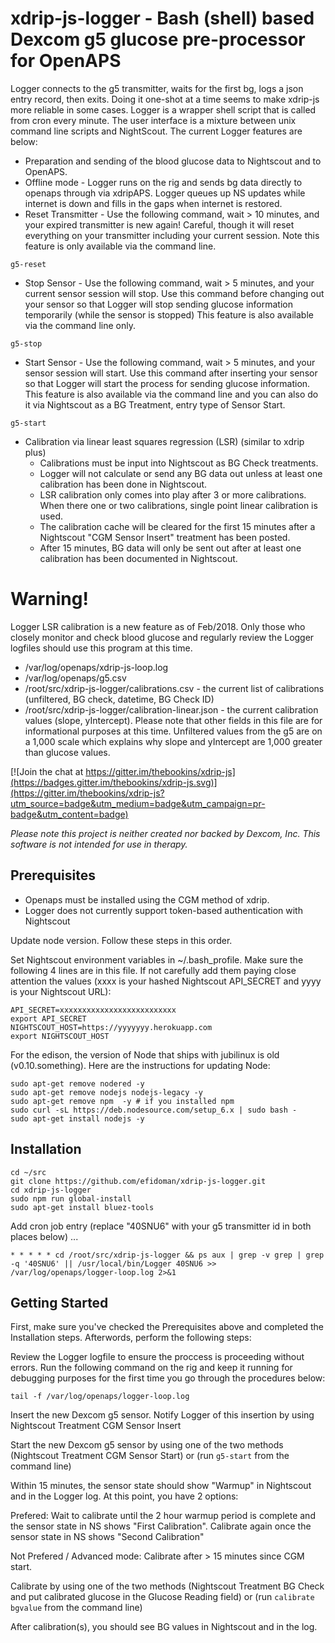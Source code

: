 # xdrip-js-logger - Bash (shell) based Dexcom g5 glucose pre-processor for OpenAPS

Logger connects to the g5 transmitter, waits for the first bg, logs a json entry record, then exits. Doing it one-shot at a time seems to make xdrip-js more reliable in some cases. Logger is a wrapper shell script that is called from cron every minute. The user interface is a mixture between unix command line scripts and NightScout. The current Logger features are below:

* Preparation and sending of the blood glucose data to Nightscout and to OpenAPS.
* Offline mode - Logger runs on the rig and sends bg data directly to openaps through via xdripAPS. Logger queues up NS updates while internet is down and fills in the gaps when internet is restored.
* Reset Transmitter - Use the following command, wait > 10 minutes, and your expired transmitter is new again! Careful, though it will reset everything on your transmitter including your current session. Note this feature is only available via the command line.
```
g5-reset
```
* Stop Sensor - Use the following command, wait > 5 minutes, and your current sensor session will stop. Use  this command before changing out your sensor so that Logger will stop sending glucose information temporarily (while the sensor is stopped) This feature is also available via the command line only.
```
g5-stop
```
* Start Sensor - Use the following command, wait > 5 minutes, and your sensor session will start. Use  this command after inserting your sensor so that Logger will start the process for sending glucose information. This feature is also available via the command line and you can also do it via Nightscout as a BG Treatment, entry type of Sensor Start.
```
g5-start
```
* Calibration via linear least squares regression (LSR) (similar to xdrip plus)
  * Calibrations must be input into Nightscout as BG Check treatments.
  * Logger will not calculate or send any BG data out unless at least one  calibration has been done in Nightscout.
  * LSR calibration only comes into play after 3 or more calibrations. When there one or two calibrations, single point linear calibration is used.
  * The calibration cache will be cleared for the first 15 minutes after a Nightscout "CGM Sensor Insert" treatment has been posted.
  * After 15 minutes, BG data will only be sent out after at least one calibration has been documented in Nightscout.

# Warning! 

Logger LSR calibration is a new feature as of Feb/2018. Only those who closely monitor and check blood glucose and regularly review the Logger logfiles should use this program at this time.
* /var/log/openaps/xdrip-js-loop.log
* /var/log/openaps/g5.csv
* /root/src/xdrip-js-logger/calibrations.csv - the current list of calibrations (unfiltered, BG check, datetime, BG Check ID)
* /root/src/xdrip-js-logger/calibration-linear.json - the current calibration values (slope, yIntercept). Please note that other fields in this file are for informational purposes at this time. Unfiltered values from the g5 are on a 1,000 scale which explains why slope and yIntercept are 1,000 greater than glucose values.

[![Join the chat at https://gitter.im/thebookins/xdrip-js](https://badges.gitter.im/thebookins/xdrip-js.svg)](https://gitter.im/thebookins/xdrip-js?utm_source=badge&utm_medium=badge&utm_campaign=pr-badge&utm_content=badge)

*Please note this project is neither created nor backed by Dexcom, Inc. This software is not intended for use in therapy.*
## Prerequisites
* Openaps must be installed using the CGM method of xdrip.
* Logger does not currently support token-based authentication with Nightscout

Update node version. Follow these steps in this order.

Set Nightscout environment variables in ~/.bash_profile. Make sure the following 4 lines are in this file. If not carefully add them paying close attention the values (xxxx is your hashed Nightscout API_SECRET and yyyy is your Nightscout URL):
```
API_SECRET=xxxxxxxxxxxxxxxxxxxxxxxxxx
export API_SECRET
NIGHTSCOUT_HOST=https://yyyyyyy.herokuapp.com
export NIGHTSCOUT_HOST
```

For the edison, the version of Node that ships with jubilinux is old (v0.10.something). Here are the instructions for updating Node:
```
sudo apt-get remove nodered -y
sudo apt-get remove nodejs nodejs-legacy -y
sudo apt-get remove npm  -y # if you installed npm
sudo curl -sL https://deb.nodesource.com/setup_6.x | sudo bash -
sudo apt-get install nodejs -y
```

## Installation
```
cd ~/src
git clone https://github.com/efidoman/xdrip-js-logger.git
cd xdrip-js-logger
sudo npm run global-install
sudo apt-get install bluez-tools
```

Add cron job entry (replace "40SNU6" with your g5 transmitter id in both places below) ...
```
* * * * * cd /root/src/xdrip-js-logger && ps aux | grep -v grep | grep -q '40SNU6' || /usr/local/bin/Logger 40SNU6 >> /var/log/openaps/logger-loop.log 2>&1
```

## Getting Started
First, make sure you've checked the Prerequisites above and completed the Installation steps. Afterwords, perform the following steps:

Review the Logger logfile to ensure the proccess is proceeding without errors. Run the following command on the rig and keep it running for debugging purposes for the first time you go through the procedures below:

```
tail -f /var/log/openaps/logger-loop.log
```

Insert the new Dexcom g5 sensor. Notify Logger of this insertion by using Nightscout Treatment CGM Sensor Insert

Start the new Dexcom g5 sensor by using one of the two methods (Nightscout Treatment CGM Sensor Start) or (run ```g5-start``` from the command line)

Within 15 minutes, the sensor state should show "Warmup" in Nightscout and in the Logger log. At this point, you have 2 options:
	
Prefered: Wait to calibrate until the 2 hour warmup period is complete and the sensor state in NS shows "First Calibration".
		  Calibrate again once the sensor state in NS shows "Second Calibration"

Not Prefered / Advanced mode: Calibrate after > 15 minutes since CGM start.

Calibrate by using one of the two methods (Nightscout Treatment BG Check and put calibrated glucose in the Glucose Reading field) or (run ```calibrate bgvalue``` from the command line)

After calibration(s), you should see BG values in Nightscout and in the log.
